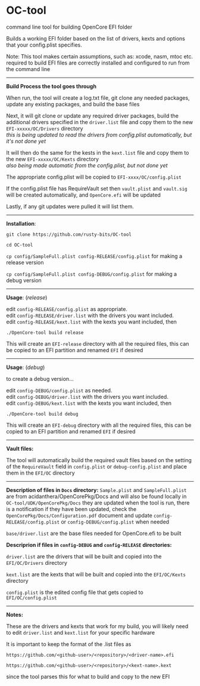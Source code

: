 # OC-tool
command line tool for building OpenCore EFI folder

Builds a working EFI folder based on the list of drivers, kexts and options that your config.plist specifies.
  
  
  
Note: This tool makes certain assumptions, such as:
xcode, nasm, mtoc etc. required to build EFI files are correctly installed and configured to run from the command line

---

**Build Process the tool goes through**

When run, the tool will create a log.txt file, git clone any needed packages, update any existing packages, and build the base files

Next, it will git clone or update any required driver packages, build the additional drivers specified in the `driver.list` file and copy them to the new `EFI-xxxxx/OC/Drivers` directory  
*this is being updated to read the drivers from config.plist automatically, but it's not done yet*

It will then do the same for the kests in the `kext.list` file and copy them to the new `EFI-xxxxx/OC/Kexts` directory  
*also being made automatic from the config.plist, but not done yet*

The appropriate config.plist will be copied to `EFI-xxxx/OC/config.plist`

If the config.plist file has RequireVault set then `vault.plist` and `vault.sig` will be created automatically, and `OpenCore.efi` will be updated

Lastly, if any git updates were pulled it will list them.

---

**Installation**:

`git clone https://github.com/rusty-bits/OC-tool`

`cd OC-tool`

`cp config/SampleFull.plist config-RELEASE/config.plist` for making a release version

`cp config/SampleFull.plist config-DEBUG/config.plist` for making a debug version

---

**Usage**: (*release*)

edit `config-RELEASE/config.plist` as appropriate.  
edit `config-RELEASE/driver.list` with the drivers you want included.  
edit `config-RELEASE/kext.list` with the kexts you want included, then

`./OpenCore-tool build release`

This will create an `EFI-release` directory with all the required files, this can be copied to an EFI partition and renamed `EFI` if desired

---

**Usage**: (*debug*)

to create a debug version...

edit `config-DEBUG/config.plist` as needed.  
edit `config-DEBUG/driver.list` with the drivers you want included.  
edit `config-DEBUG/kext.list` with the kexts you want included, then

`./OpenCore-tool build debug`

This will create an `EFI-debug` directory with all the required files, this can be copied to an EFI partition and renamed `EFI` if desired

---

**Vault files:**

The tool will automatically build the required vault files based on the setting of the `RequireVault` field in `config.plist` or `debug-config.plist` and place them in the `EFI/OC` directory

---

**Description of files in `Docs` directory:**
`Sample.plist` and `SampleFull.plist` are from acidanthera/OpenCorePkg/Docs and will also be found locally in `OC-tool/UDK/OpenCorePkg/Docs` they are updated when the tool is run, there is a notification if they have been updated, check the `OpenCorePkg/Docs/Configuration.pdf` document and update `config-RELEASE/config.plist` or `config-DEBUG/config.plist` when needed

`base/driver.list` are the base files needed for OpenCore.efi to be built

**Descriprion if files in `config-DEBUG` and `config-RELEASE` directories:**

`driver.list` are the drivers that will be built and copied into the `EFI/OC/Drivers` directory

`kext.list` are the kexts that will be built and copied into the `EFI/OC/Kexts` directory

`config.plist` is the edited config file that gets copied to `EFI/OC/config.plist`

---

**Notes:**

These are the drivers and kexts that work for my build, you will likely need to edit `driver.list` and `kext.list` for your specific hardware

It is important to keep the format of the .list files as

`https://github.com/<github-user>/<repository>/<driver-name>.efi`

`https://github.com/<github-user>/<repository>/<kext-name>.kext`

since the tool parses this for what to build and copy to the new EFI

